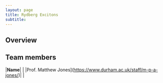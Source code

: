 ```yaml
---
layout: page
title: Rydberg Excitons
subtitle:
---
```

## Overview

## Team members
|**Name**|   |
|Prof. Matthew Jones](https://www.durham.ac.uk/staff/m-p-a-jones/)|   |